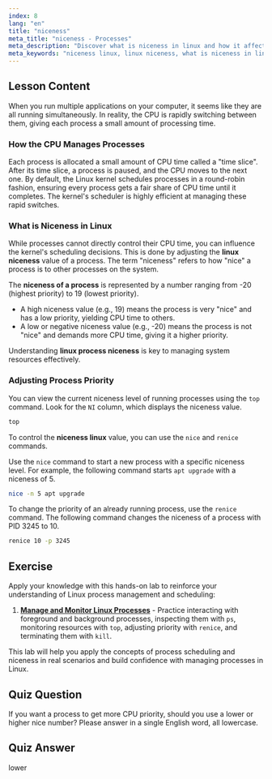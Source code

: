 ```yaml
---
index: 8
lang: "en"
title: "niceness"
meta_title: "niceness - Processes"
meta_description: "Discover what is niceness in linux and how it affects process priority. This lesson explains linux process niceness, using the nice and renice commands to manage CPU scheduling and improve system performance."
meta_keywords: "niceness linux, linux niceness, what is niceness in linux, linux process niceness, niceness of process, process priority, nice command, renice command, CPU scheduling"
---
```


## Lesson Content

When you run multiple applications on your computer, it seems like they are all running simultaneously. In reality, the CPU is rapidly switching between them, giving each process a small amount of processing time.

### How the CPU Manages Processes

Each process is allocated a small amount of CPU time called a "time slice". After its time slice, a process is paused, and the CPU moves to the next one. By default, the Linux kernel schedules processes in a round-robin fashion, ensuring every process gets a fair share of CPU time until it completes. The kernel's scheduler is highly efficient at managing these rapid switches.

### What is Niceness in Linux

While processes cannot directly control their CPU time, you can influence the kernel's scheduling decisions. This is done by adjusting the **linux niceness** value of a process. The term "niceness" refers to how "nice" a process is to other processes on the system.

The **niceness of a process** is represented by a number ranging from -20 (highest priority) to 19 (lowest priority).

- A high niceness value (e.g., 19) means the process is very "nice" and has a low priority, yielding CPU time to others.
- A low or negative niceness value (e.g., -20) means the process is not "nice" and demands more CPU time, giving it a higher priority.

Understanding **linux process niceness** is key to managing system resources effectively.

### Adjusting Process Priority

You can view the current niceness level of running processes using the `top` command. Look for the `NI` column, which displays the niceness value.

```bash
top
```

To control the **niceness linux** value, you can use the `nice` and `renice` commands.

Use the `nice` command to start a new process with a specific niceness level. For example, the following command starts `apt upgrade` with a niceness of 5.

```bash
nice -n 5 apt upgrade
```

To change the priority of an already running process, use the `renice` command. The following command changes the niceness of a process with PID 3245 to 10.

```bash
renice 10 -p 3245
```

## Exercise

Apply your knowledge with this hands-on lab to reinforce your understanding of Linux process management and scheduling:

1. **[Manage and Monitor Linux Processes](https://labex.io/labs/comptia-manage-and-monitor-linux-processes-590864)** - Practice interacting with foreground and background processes, inspecting them with `ps`, monitoring resources with `top`, adjusting priority with `renice`, and terminating them with `kill`.

This lab will help you apply the concepts of process scheduling and niceness in real scenarios and build confidence with managing processes in Linux.

## Quiz Question

If you want a process to get more CPU priority, should you use a lower or higher nice number? Please answer in a single English word, all lowercase.

## Quiz Answer

lower
